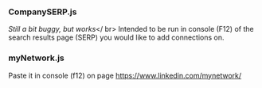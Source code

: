### CompanySERP.js

*Still a bit buggy, but works*</ br>
Intended to be run in console (F12) of the search results page (SERP) you would like to add connections on.

### myNetwork.js

Paste it in console (f12) on page https://www.linkedin.com/mynetwork/